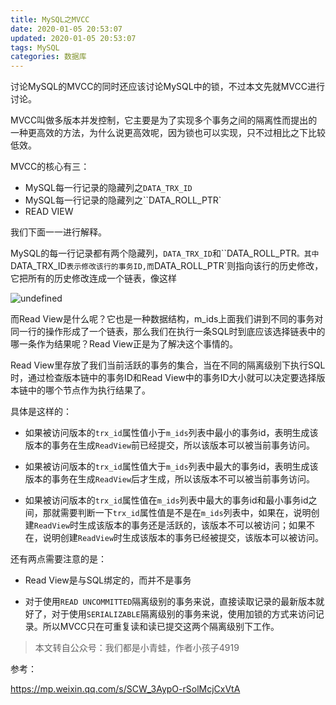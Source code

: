 ```yaml
---
title: MySQL之MVCC
date: 2020-01-05 20:53:07
updated: 2020-01-05 20:53:07
tags: MySQL
categories: 数据库
---
```


讨论MySQL的MVCC的同时还应该讨论MySQL中的锁，不过本文先就MVCC进行讨论。



MVCC叫做多版本并发控制，它主要是为了实现多个事务之间的隔离性而提出的一种更高效的方法，为什么说更高效呢，因为锁也可以实现，只不过相比之下比较低效。



MVCC的核心有三：

+ MySQL每一行记录的隐藏列之`DATA_TRX_ID`
+ MySQL每一行记录的隐藏列之``DATA_ROLL_PTR`
+ READ VIEW

我们下面一一进行解释。



MySQL的每一行记录都有两个隐藏列，`DATA_TRX_ID`和``DATA_ROLL_PTR`。其中`DATA_TRX_ID`表示修改该行的事务ID,而`DATA_ROLL_PTR`则指向该行的历史修改，它把所有的历史修改连成一个链表，像这样

![undefined](http://ww1.sinaimg.cn/large/005UcYzagy1galzmi3v8gj30qv0fb0sq.jpg)

而Read View是什么呢？它也是一种数据结构，m_ids上面我们讲到不同的事务对同一行的操作形成了一个链表，那么我们在执行一条SQL时到底应该选择链表中的哪一条作为结果呢？Read View正是为了解决这个事情的。

Read View里存放了我们当前活跃的事务的集合，当在不同的隔离级别下执行SQL时，通过检查版本链中的事务ID和Read View中的事务ID大小就可以决定要选择版本链中的哪个节点作为执行结果了。

具体是这样的：

- 如果被访问版本的`trx_id`属性值小于`m_ids`列表中最小的事务id，表明生成该版本的事务在生成`ReadView`前已经提交，所以该版本可以被当前事务访问。

  

- 如果被访问版本的`trx_id`属性值大于`m_ids`列表中最大的事务id，表明生成该版本的事务在生成`ReadView`后才生成，所以该版本不可以被当前事务访问。

  

- 如果被访问版本的`trx_id`属性值在`m_ids`列表中最大的事务id和最小事务id之间，那就需要判断一下`trx_id`属性值是不是在`m_ids`列表中，如果在，说明创建`ReadView`时生成该版本的事务还是活跃的，该版本不可以被访问；如果不在，说明创建`ReadView`时生成该版本的事务已经被提交，该版本可以被访问。



还有两点需要注意的是：

+ Read View是与SQL绑定的，而并不是事务

+ 对于使用`READ UNCOMMITTED`隔离级别的事务来说，直接读取记录的最新版本就好了，对于使用`SERIALIZABLE`隔离级别的事务来说，使用加锁的方式来访问记录。所以MVCC只在可重复读和读已提交这两个隔离级别下工作。

> 本文转自公众号：我们都是小青蛙，作者小孩子4919

>

参考：

https://mp.weixin.qq.com/s/SCW_3AypO-rSolMcjCxVtA